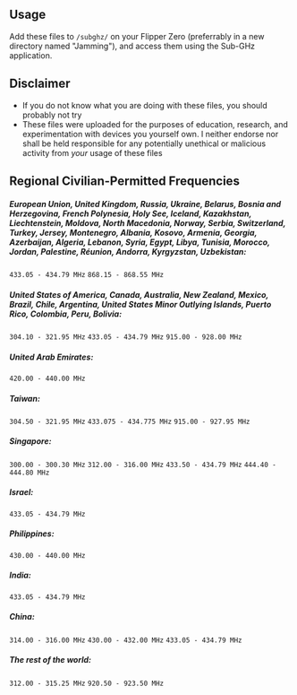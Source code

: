 ## Usage
Add these files to `/subghz/` on your Flipper Zero (preferrably in a new directory named "Jamming"), and access them using the Sub-GHz application.

## Disclaimer
* If you do not know what you are doing with these files, you should probably not try
* These files were uploaded for the purposes of education, research, and experimentation with devices you yourself own. I neither endorse nor shall be held responsible for any potentially unethical or malicious activity from *your* usage of these files

## Regional Civilian-Permitted Frequencies
##### European Union, United Kingdom, Russia, Ukraine, Belarus, Bosnia and Herzegovina, French Polynesia, Holy See, Iceland, Kazakhstan, Liechtenstein, Moldova, North Macedonia, Norway, Serbia, Switzerland, Turkey, Jersey, Montenegro, Albania, Kosovo, Armenia, Georgia, Azerbaijan, Algeria, Lebanon, Syria, Egypt, Libya, Tunisia, Morocco, Jordan, Palestine, Réunion, Andorra, Kyrgyzstan, Uzbekistan:
`433.05 - 434.79 MHz`
`868.15 - 868.55 MHz`

##### United States of America, Canada, Australia, New Zealand, Mexico, Brazil, Chile, Argentina, United States Minor Outlying Islands, Puerto Rico, Colombia, Peru, Bolivia:

`304.10 - 321.95 MHz`
`433.05 - 434.79 MHz`
`915.00 - 928.00 MHz`

##### United Arab Emirates:
`420.00 - 440.00 MHz`

##### Taiwan:
`304.50 - 321.95 MHz`
`433.075 - 434.775 MHz`
`915.00 - 927.95 MHz`

##### Singapore:
`300.00 - 300.30 MHz`
`312.00 - 316.00 MHz`
`433.50 - 434.79 MHz`
`444.40 - 444.80 MHz`

##### Israel:
`433.05 - 434.79 MHz`

##### Philippines:
`430.00 - 440.00 MHz`

##### India:
`433.05 - 434.79 MHz`

##### China:
`314.00 - 316.00 MHz`
`430.00 - 432.00 MHz`
`433.05 - 434.79 MHz`

##### The rest of the world:
`312.00 - 315.25 MHz`
`920.50 - 923.50 MHz`
